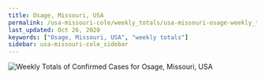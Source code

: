 ```yaml
---
title: Osage, Missouri, USA
permalink: /usa-missouri-cole/weekly_totals/usa-missouri-osage-weekly_totals.html
last_updated: Oct 26, 2020
keywords: ["Osage, Missouri, USA", "weekly totals"]
sidebar: usa-missouri-cole_sidebar
---
```


![Weekly Totals of Confirmed Cases for Osage, Missouri, USA](/covid_tracker/images/graphs/usa-missouri-osage-weekly_totals_graph.png)
